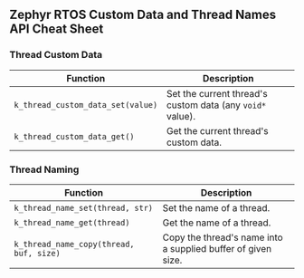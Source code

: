 ## Zephyr RTOS Custom Data and Thread Names API Cheat Sheet

### Thread Custom Data

| Function | Description |
|----------|-------------|
| `k_thread_custom_data_set(value)` | Set the current thread's custom data (any `void*` value). |
| `k_thread_custom_data_get()` | Get the current thread's custom data. |

### Thread Naming

| Function | Description |
|----------|-------------|
| `k_thread_name_set(thread, str)` | Set the name of a thread. |
| `k_thread_name_get(thread)` | Get the name of a thread. |
| `k_thread_name_copy(thread, buf, size)` | Copy the thread's name into a supplied buffer of given size. |
